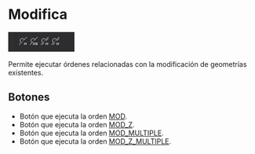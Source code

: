 # Modifica

![Barra de herramientas Modifica](../../../../.gitbook/assets/Modifica.PNG)

Permite ejecutar órdenes relacionadas con la modificación de geometrías existentes.

## Botones

* Botón que ejecuta la orden [MOD](../ventana-de-dibujo/ordenes/m/mod.md).
* Botón que ejecuta la orden [MOD_Z](../ventana-de-dibujo/ordenes/m/mod-z.md).
* Botón que ejecuta la orden [MOD_MULTIPLE](../ventana-de-dibujo/ordenes/m/mod-multiple.md).
* Botón que ejecuta la orden [MOD_Z_MULTIPLE](../ventana-de-dibujo/ordenes/m/mod-z-multiple.md).
